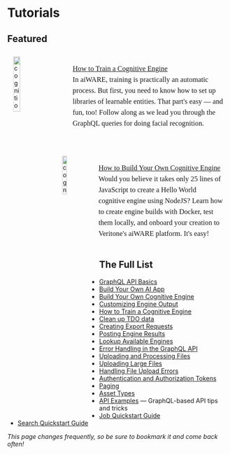 <!-- markdownlint-disable no-inline-html -->

# Tutorials

## Featured

<div style="transform:scaleX(.99);">
<img alt="cognition" width="18%" style="float:left;margin:11px;" src="docs/developer/engines/tutorial/ML.png">
<div
style="font-family:Georgia;
font-size:12.5pt;
line-height:150%;
padding:1px 0px 0px 150px;
transform:scaleX(.99);
transform-origin: top left; "><div class="topruled"><br/></div>
<a href="/#/developer/engines/tutorial/engine-training-tutorial">How to Train a Cognitive Engine</a><br/>In aiWARE, training is practically an automatic process. But first, you need to know how to set up libraries of learnable entities. That part's easy &mdash; and fun, too! Follow along as we lead you through the GraphQL queries for doing facial recognition.
</div>
</div>
<br/><br/><br/>

<div style="transform:scaleX(.99);">
<img alt="cognition" width="15%" style="float:left;margin:11px;" src="docs/developer/engines/tutorial/CogEngine.png">
<div
style="font-family:Georgia;
font-size:12.5pt;
line-height:150%;
padding:1px 0px 0px 150px;
transform:scaleX(.99);
transform-origin: top left; "><div class="topruled"><br/></div>
<a href="/#/developer/engines/tutorial/">How to Build Your Own Cognitive Engine</a> <br/>Would you believe it takes only 25 lines of JavaScript to create a Hello World cognitive engine using NodeJS? Learn how to create engine builds with Docker, test them locally, and onboard your creation to Veritone's aiWARE platform. It's easy!
</div>
</div>
<br/>

## The Full List

* [GraphQL API Basics](apis/tutorials/graphql-basics.md)
* [Build Your Own AI App](developer/applications/app-tutorial/)
* [Build Your Own Cognitive Engine](developer/engines/tutorial/)
* [Customizing Engine Output](developer/engines/tutorial/customizing-engine-output)
* [How to Train a Cognitive Engine](developer/engines/tutorial/engine-training-tutorial)
* [Clean up TDO data](apis/tutorials/cleanup-tdo.md)
* [Creating Export Requests](apis/tutorials/create-export-request/)
* [Posting Engine Results](apis/tutorials/engine-results.md)
* [Lookup Available Engines](apis/tutorials/get-engines.md)
* [Error Handling in the GraphQL API](apis/tutorials/graphql-error-handling.md)
* [Uploading and Processing Files](apis/tutorials/upload-and-process.md)
* [Uploading Large Files](apis/tutorials/uploading-large-files.md)
* [Handling File Upload Errors](apis/tutorials/file-upload-error-handling.md)
* [Authentication and Authorization Tokens](apis/tutorials/tokens.md)
* [Paging](apis/tutorials/paging.md)
* [Asset Types](apis/tutorials/asset-types.md)
* [API Examples](apis/examples.md) &mdash;  GraphQL-based API tips and tricks
* [Job Quickstart Guide](apis/job-quickstart/)
* [Search Quickstart Guide](apis/search-quickstart/)

_This page changes frequently, so be sure to bookmark it and come back often!_